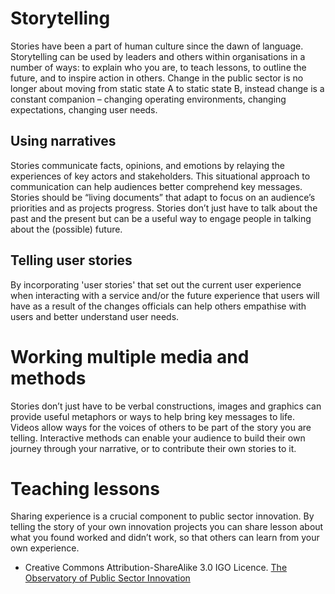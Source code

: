 # Storytelling

Stories have been a part of human culture since the dawn 
of language. Storytelling can be used by leaders and others 
within organisations in a number of ways: to explain who 
you are, to teach lessons, to outline the future, and to 
inspire action in others. Change in the public sector is no 
longer about moving from static state A to static state B, 
instead change is a constant companion – changing 
operating environments, changing expectations, changing 
user needs.

## Using narratives
Stories communicate facts, opinions, and emotions by 
relaying the experiences of key actors and stakeholders. 
This situational approach to communication can help 
audiences better comprehend key messages. Stories should 
be “living documents” that adapt to focus on an audience’s 
priorities and as projects progress. Stories don’t just have to 
talk about the past and the present but can be a useful way 
to engage people in talking about the (possible) future.

## Telling user stories

By incorporating 'user stories' that set out the current user 
experience when interacting with a service and/or the 
future experience that users will have as a result of the 
changes officials can help others empathise with users and 
better understand user needs.

# Working multiple media and methods

Stories don’t just have to be verbal constructions, images 
and graphics can provide useful metaphors or ways to help 
bring key messages to life. Videos allow ways for the voices 
of others to be part of the story you are telling. Interactive 
methods can enable your audience to build their own 
journey through your narrative, or to contribute their own 
stories to it.

# Teaching lessons

Sharing experience is a crucial component to public sector 
innovation. By telling the story of your own innovation 
projects you can share lesson about what you found 
worked and didn’t work, so that others can learn from your 
own experience.

* Creative Commons Attribution-ShareAlike 3.0 IGO Licence. [The Observatory of Public Sector Innovation](https://www.oecd.org/media/oecdorg/satellitesites/opsi/contents/files/OECD_OPSI-core_skills_for_public_sector_innovation-201704.pdf)
